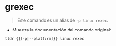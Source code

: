 # grexec

> Este comando es un alias de `-p linux rexec`.

- Muestra la documentación del comando original:

`tldr {{[-p|--platform]}} linux rexec`
